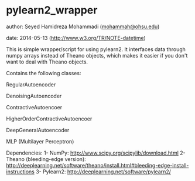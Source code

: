 pylearn2_wrapper
==============
author: Seyed Hamidreza Mohammadi (mohammah@ohsu.edu)

date: 2014-05-13 (http://www.w3.org/TR/NOTE-datetime)

This is simple wrapper/script for using pylearn2.
It interfaces data through numpy arrays instead of Theano objects, which makes it easier if you don't want to deal with Theano objects.

Contains the following classes:

  RegularAutoencoder  
  
  DenoisingAutoencoder
  
  ContractiveAutoencoer
  
  HigherOrderContractiveAutoencoer
  
  DeepGeneralAutoencoder
  
  MLP (Multilayer Perceptron)
  
  
Dependencies:
1- NumPy: http://www.scipy.org/scipylib/download.html
2- Theano (bleeding-edge version): http://deeplearning.net/software/theano/install.html#bleeding-edge-install-instructions
3- Pylearn2: http://deeplearning.net/software/pylearn2/


